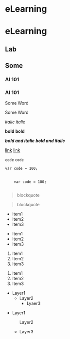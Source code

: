 # eLearning
<h1>eLearning</h1>

## Lab
<h2>Some</h2>

### AI 101
<h3>AI 101</h3>

Some Word
<p>Some Word</p>

*italic*
<em>italic</em>

**bold**
<strong>bold</strong>

***bold and italic***
<em><strong>bold and italic</strong></em>

[link](http://www.google.com)
<a href="http://www.google.com">link</a>

`code`
<code>code</code>

```
var code = 100;
```
<pre>
  <code>
    var code = 100;
  </code>
</pre>

> blockquote
<blockquote>
  blockquote
</blockquote>

* Item1
* Item2
* Item3
<ul>
  <li>Item1</li>
  <li>Item2</li>
  <li>Item3</li>
</ul>

1. Item1
2. Item2
3. Item3
<ol>
  <li>Item1</li>
  <li>Item2</li>
  <li>Item3</li>
</ol>

* Layer1
  * Layer2
    * Lyaer3
<ul>
  <li>
    <p>Layer1</p>
    <ul>
      <p>Layer2</p>
      <li>
        <p>Layer3</p>
      </li>
    </ul>
  </li>
</ul>
